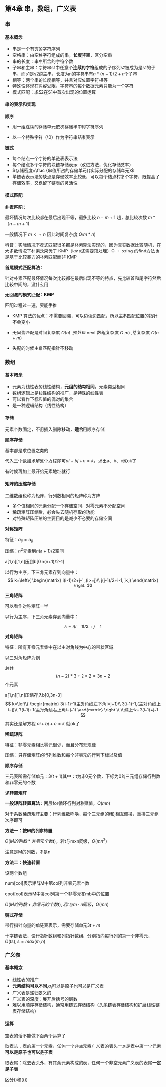## 第4章 串，数组，广义表

### 串

#### 基本概念

* 串是一个有穷的字符序列
* 空格串：由空格字符组成的串，**长度非空**，区分空串
* 串的长度：串中所含的字符个数
* 子串和主串：字符串s1中任意个**连续的字符**组成的子序列s2被成为是s1的子串，而s1是s2的主串，长度为n的字符串有$n*(n-1)/2+n$个子串
* 相等：两个串的长度相等，并且对应位置字符相等
* 特殊性体现在内容受限，字符串的每个数据元素只能为一个字符
* 模式匹配：求S2在S1中首次出现的位置运算

#### 串的表示和实现

**顺序**

* 用一组连续的存储单元依次存储串中的字符序列

* 以一个特殊字符（\0）作为字符串结束表示

**链式**

* 每个结点一个字符的单链表表示法
* 每个结点多个字符的块链存储表示（改进方法，优化存储效率）
* $存储密度=\frac {串值所占的存储单元}{实际分配的存储单元}$
* 单链表表示法的缺点是存储效率比较低，可以每个结点村多个字符，既提高了存储效率，又保留了链表的灵活性



#### **模式匹配**

**朴素匹配：**

最坏情况每次比较都在最后出现不等，最多比较 $n-m+1$ 趟，总比较次数 $m*（n-m+1)$

一般情况下 $m<<n$ 因此时间复杂度 $O(m*n)$



科普：实际情况下模式匹配很多都是朴素算法实现的，因为真实数据比较随机，在大多数情况下朴素效果优于 KMP（kmp还需要预处理）C++ string 的find方法也是基于比较暴力的朴素匹配而非 KMP



**首尾模式匹配算法：**

针对朴素匹配最坏情况每次比较都在最后出现不等的特点，先比较首和尾字符然后比较中间的，没什么用



**无回溯的模式匹配：KMP**

匹配过程过一遍，要能手推

* KMP 算法的优点：不需要回溯，可以边读边匹配，所以主串匹配位置的指针不会变小

* 无回溯匹配是时间复杂度 $O(n)$ ,预处理 next 数组复杂度 $O(m)$  ,总复杂度 $O(n+m)$

* 失配的时候主串匹配指针不移动

	

### 数组

#### 基本概念

* 元素为线性表的线性结构，**元组的结构相同**，元素类型相同
* 数组逻辑上是线性结构的推广，是特殊的线性表
* 可以看作下标和值的偶对的集合
* 是一种逻辑结构（线性结构）

#### 存储

元素个数固定，不用插入删除移动，**适合**用顺序存储

**顺序存储**

基本都是求位置之类的

代入三个数据求解这个方程即可$ai+bj+c=k$，求出a、b、c就ok了

有时候再加上最开始元素地址就行

#### 矩阵的压缩存储

二维数组也称为矩阵，行列数相同的矩阵称为方阵

* 多个值相同的元素分配一个存储空间，对零元素不分配空间
* 稀疏矩阵压缩后，必会失去随机存取的功能
* 对特殊矩阵压缩的主要目的是减少不必要的存储空间



**对称矩阵**

特征：$a_{ij}=a_{ji}$

压缩：$n^2$元素到$n(n+1)/2$空间

a[1,n]\[1,n]压到b[0,n(n+1)/2-1]

以行为主序，下三角元素存到向量中：
$$
k=\left\{
\begin{matrix}
 i(i-1)/2+j-1 ,(i>=j)\\
 j(j-1)/2+i-1,(i<j)
\end{matrix}
\right.
$$


**三角矩阵**

可以看作对称矩阵一半

以行为主序，下三角元素存到向量中：

$$k=i(i-1)/2+j-1$$



**对角矩阵**

特征：所有非零元素集中在以主对角线为中心的带状区域

以三对角矩阵为例

总共$$(n-2)*3+2*2=3n-2$$个元素

a[1,n]\[1,n]压缩存入b[0,3n-3]
$$
k=\left\{
\begin{matrix}
 3(i-1)-1(主对角线左下角i=j+1)\\
 3(i-1)-1,(主对角线上i=j)\\
 3(i-1)+1(主对角线右上角i=j-1)
\end{matrix}
\right.\\
\\
综上:k=2(i-1)+j-1
$$
其实还是解方程  $ai+bj+c=k$ 就ok了

**稀疏矩阵**



特征：非零元素相比零元很少，而且分布无规律

压缩：只存储矩阵的行列维数和每个非零元的行列下标以及值



**顺序存储**

三元表所需存储单元：$3(t+1)$其中：t为非0元个数，下标为0的三元组存储行列数和非零元的个数

**求转置矩阵**

**一般矩阵转置算法**：两层for循环行列对称赋值，$O(mn)$



对于系数稀疏矩阵主要：行列维数呼唤，每个三元组的i和j相互调换，重排三元组次序即可

**方法一：按M的列序转置**

$O(M的列数*非零元个数t)$，若t与mxn同级，$O(mn^2)$

注意是M的列数，不是n



**方法二：快速转置**

设两个数组

num[col]表示矩阵M中第col列非零元素个数

cpot[col]表示M中第col列第一个非零元在mb中的位置

$O(M的列数+非零元的个数t),若t与m\cdot n同级，O(mn)$





**链式存储**

带行指针向量的单链表表示，需要存储单元$3t+m$

十字链表法，设行指针数组和列指针数组，分别指向每行列的第一个非零元，$O(ts),s=max(m,n)$





### 广义表

#### 基本概念

* 线性表的推广
* **元素结构可以不同**,$a_i$可以是原子也可以是广义表
* 广义表是递归定义的
* 广义表的深度：展开后括号的层数
* 难以用顺序存储结构，通常用链式存储结构（头尾链表存储结构和扩展线性链表存储结构）



#### 运算

空表的话不能做下面两个运算了

取表头：表的第一个元素，任何一个非空元素广义表的表头一定是表中第一个元素**可以是原子也可以是子表**

取表尾：除去表头外，有其余元素构成的表，任何一个非空元素广义表的表尾**一定是子表**



区分()和(())

